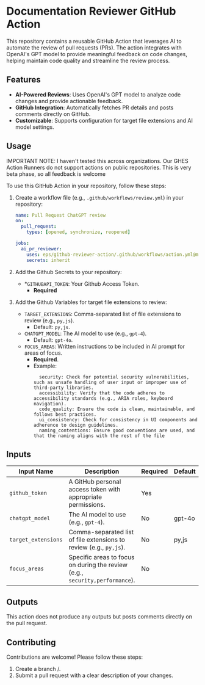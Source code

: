 # Documentation Reviewer GitHub Action

This repository contains a reusable GitHub Action that leverages AI to automate the review of pull requests (PRs). The action integrates with OpenAI's GPT model to provide meaningful feedback on code changes, helping maintain code quality and streamline the review process.

## Features

- **AI-Powered Reviews**: Uses OpenAI's GPT model to analyze code changes and provide actionable feedback.
- **GitHub Integration**: Automatically fetches PR details and posts comments directly on GitHub.
- **Customizable**: Supports configuration for target file extensions and AI model settings.

## Usage
IMPORTANT NOTE:
I haven't tested this across organizations. Our GHES Action Runners do not support actions on public repositories. This is very beta phase, so all feedback is welcome

To use this GitHub Action in your repository, follow these steps:

1. Create a workflow file (e.g., `.github/workflows/review.yml`) in your repository:

   ```yaml
   name: Pull Request ChatGPT review
   on:
     pull_request:
       types: [opened, synchronize, reopened]

   jobs:
     ai_pr_reviewer:
       uses: eps/github-reviewer-action/.github/workflows/action.yml@main
       secrets: inherit
   ```

1. Add the Github Secrets to your repository:
   - \*`GITHUBAPI_TOKEN`: Your Github Access Token.
     - **Required**
1. Add the Github Variables for target file extensions to review:
   - `TARGET_EXTENSIONS`: Comma-separated list of file extensions to review (e.g., `py,js`).
     - Default: `py,js`.
   - `CHATGPT_MODEL`: The AI model to use (e.g., `gpt-4`).
     - Default: `gpt-4o`.
   - `FOCUS_AREAS`: Written instructions to be included in AI prompt for areas of focus.
     - **Required**.
     - Example:
       ```performance: Ensure the code is optimized for performance, avoiding unnecessary re-renders and using efficient algorithms.
         security: Check for potential security vulnerabilities, such as unsafe handling of user input or improper use of third-party libraries.
         accessibility: Verify that the code adheres to accessibility standards (e.g., ARIA roles, keyboard navigation).
         code_quality: Ensure the code is clean, maintainable, and follows best practices.
         ui_consistency: Check for consistency in UI components and adherence to design guidelines.
         naming_contentions: Ensure good conventions are used, and that the naming aligns with the rest of the file
       ```

## Inputs

| Input Name          | Description                                                                  | Required | Default |
| ------------------- | ---------------------------------------------------------------------------- | -------- | ------- |
| `github_token`      | A GitHub personal access token with appropriate permissions.                 | Yes      |         |
| `chatgpt_model`     | The AI model to use (e.g., `gpt-4`).                                         | No       | gpt-4o  |
| `target_extensions` | Comma-separated list of file extensions to review (e.g., `py,js`).           | No       | py,js   |
| `focus_areas`       | Specific areas to focus on during the review (e.g., `security,performance`). | No       |         |

## Outputs

This action does not produce any outputs but posts comments directly on the pull request.

## Contributing

Contributions are welcome! Please follow these steps:

1. Create a branch <your name>/<feature or bug>.
1. Submit a pull request with a clear description of your changes.
